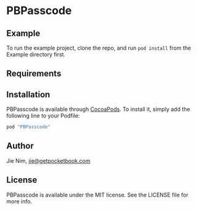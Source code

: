 # PBPasscode

## Example

To run the example project, clone the repo, and run `pod install` from the Example directory first.

## Requirements

## Installation

PBPasscode is available through [CocoaPods](http://cocoapods.org). To install
it, simply add the following line to your Podfile:

```ruby
pod "PBPasscode"
```

## Author

Jie Nim, jie@getpocketbook.com

## License

PBPasscode is available under the MIT license. See the LICENSE file for more info.
